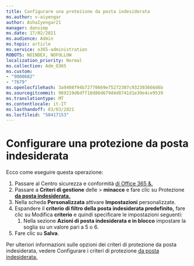 ```yaml
---
title: Configurare una protezione da posta indesiderata
ms.author: v-aiyengar
author: AshaIyengar21
manager: dansimp
ms.date: 17/02/2021
ms.audience: Admin
ms.topic: article
ms.service: o365-administration
ROBOTS: NOINDEX, NOFOLLOW
localization_priority: Normal
ms.collection: Adm_O365
ms.custom:
- "9000682"
- "7679"
ms.openlocfilehash: 3a9408f94b72770669e75272307c932303666d6b
ms.sourcegitcommit: 969219d6dff18d86d679d4d8741d1e39e4ce9539
ms.translationtype: MT
ms.contentlocale: it-IT
ms.lasthandoff: 03/03/2021
ms.locfileid: "50417153"
---
```

# <a name="set-up-an-anti-spam-protection"></a>Configurare una protezione da posta indesiderata

Ecco come eseguire questa operazione:

1. Passare al Centro sicurezza e conformità [di Office 365 &.](https://go.microsoft.com/fwlink/p/?linkid=2077143)
1. Passare a **Criteri di gestione** delle  >  **minacce** e fare clic su Protezione **[da posta indesiderata.](https://go.microsoft.com/fwlink/p/?linkid=2077143)**
1. Nella scheda **Personalizzata** attivare **Impostazioni** personalizzate.
1. Espandere il **criterio di filtro della posta indesiderata predefinito,** fare clic su Modifica **criterio** e quindi specificare le impostazioni seguenti:
    1. Nella sezione **Azioni di posta indesiderata e in blocco** impostare la soglia su un valore pari a 5 o 6.
1. Fare clic su **Salva**.

Per ulteriori informazioni sulle opzioni dei criteri di protezione da posta indesiderata, vedere Configurare i criteri di protezione [da posta indesiderata.](https://go.microsoft.com/fwlink/?linkid=2092051)

